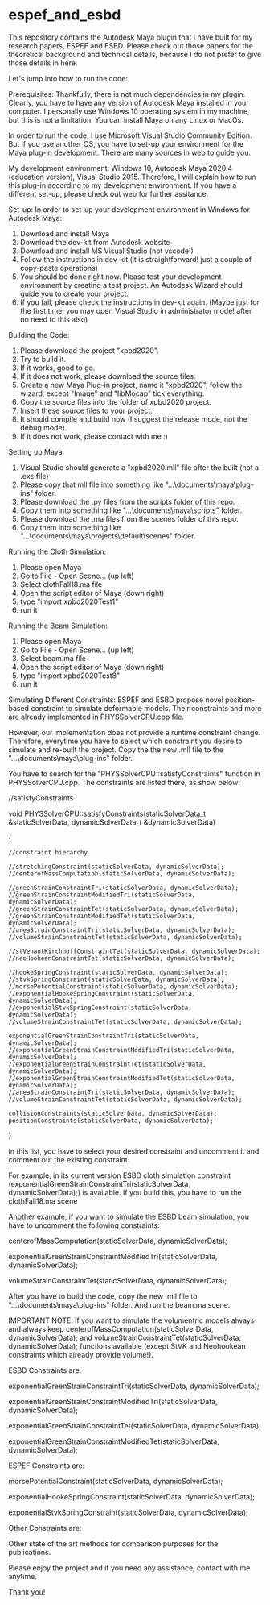 # espef_and_esbd
This repository contains the Autodesk Maya plugin that I have built for my research papers, ESPEF and ESBD. Please check out those papers for the theoretical background and technical details, because I do not prefer to give those details in here.

Let's jump into how to run the code:

Prerequisites:
Thankfully, there is not much dependencies in my plugin. Clearly, you have to have any version of Autodesk Maya installed in your computer. I personally use Windows 10 operating system in my machine, but this is not a limitation. You can install Maya on any Linux or MacOs.

In order to run the code, I use Microsoft Visual Studio Community Edition. But if you use another OS, you have to set-up your environment for the Maya plug-in development. There are many sources in web to guide you.

My development environment: Windows 10, Autodesk Maya 2020.4 (education version), Visual Studio 2015. Therefore, I will explain how to run this plug-in according to my development environment. If you have a different set-up, please check out web for further assitance.

Set-up:
In order to set-up your development environment in Windows for Autodesk Maya:
1) Download and install Maya
2) Download the dev-kit from Autodesk website
3) Download and install MS Visual Studio (not vscode!)
4) Follow the instructions in dev-kit (it is straightforward! just a couple of copy-paste operations)
5) You should be done right now. Please test your development environment by creating a test project. An Autodesk Wizard should guide you to create your project.
6) If you fail, please check the instructions in dev-kit again. (Maybe just for the first time, you may open Visual Studio in administrator mode! after no need to this also)

Building the Code:
1) Please download the project "xpbd2020".
2) Try to build it.
3) If it works, good to go.
4) If it does not work, please download the source files.
5) Create a new Maya Plug-in project, name it "xpbd2020", follow the wizard, except "Image" and "libMocap" tick everything.
6) Copy the source files into the folder of xpbd2020 project.
7) Insert these source files to your project.
8) It should compile and build now (I suggest the release mode, not the debug mode).
9) If it does not work, please contact with me :)

Setting up Maya:
1) Visual Studio should generate a "xpbd2020.mll" file after the built (not a .exe file)
2) Please copy that mll file into something like "...\documents\maya\plug-ins" folder.
3) Please download the .py files from the scripts folder of this repo.
4) Copy them into something like "...\documents\maya\scripts" folder.
5) Please download the .ma files from the scenes folder of this repo.
6) Copy them into something like "...\documents\maya\projects\default\scenes" folder.

Running the Cloth Simulation:
1) Please open Maya
2) Go to File - Open Scene... (up left)
3) Select clothFall18.ma file
4) Open the script editor of Maya (down right)
5) type "import xpbd2020Test1"
6) run it

Running the Beam Simulation:
1) Please open Maya
2) Go to File - Open Scene... (up left)
3) Select beam.ma file
4) Open the script editor of Maya (down right)
5) type "import xpbd2020Test8"
6) run it

Simulating Different Constraints:
ESPEF and ESBD propose novel position-based constraint to simulate deformable models. Their constraints and more are already implemented in PHYSSolverCPU.cpp file. 

However, our implementation does not provide a runtime constraint change. Therefore, everytime you have to select which constraint you desire to simulate and re-built the project. Copy the the new .mll file to the "...\documents\maya\plug-ins" folder.

You have to search for the "PHYSSolverCPU::satisfyConstraints" function in PHYSSolverCPU.cpp. The constraints are listed there, as show below:

//satisfyConstraints

void PHYSSolverCPU::satisfyConstraints(staticSolverData_t &staticSolverData, dynamicSolverData_t &dynamicSolverData)

{
	
 	//constraint hierarchy
 
	//stretchingConstraint(staticSolverData, dynamicSolverData);
	//centerofMassComputation(staticSolverData, dynamicSolverData);

	//greenStrainConstraintTri(staticSolverData, dynamicSolverData);
	//greenStrainConstraintModifiedTri(staticSolverData, dynamicSolverData);
	//greenStrainConstraintTet(staticSolverData, dynamicSolverData);
	//greenStrainConstraintModifiedTet(staticSolverData, dynamicSolverData);
	//areaStrainConstraintTri(staticSolverData, dynamicSolverData);
	//volumeStrainConstraintTet(staticSolverData, dynamicSolverData);

	//stVenantKirchhoffConstraintTet(staticSolverData, dynamicSolverData);
	//neoHookeanConstraintTet(staticSolverData, dynamicSolverData);

	//hookeSpringConstraint(staticSolverData, dynamicSolverData);
	//stvkSpringConstraint(staticSolverData, dynamicSolverData);
	//morsePotentialConstraint(staticSolverData, dynamicSolverData);
	//exponentialHookeSpringConstraint(staticSolverData, dynamicSolverData);
	//exponentialStvkSpringConstraint(staticSolverData, dynamicSolverData);
	//volumeStrainConstraintTet(staticSolverData, dynamicSolverData);

	exponentialGreenStrainConstraintTri(staticSolverData, dynamicSolverData);
	//exponentialGreenStrainConstraintModifiedTri(staticSolverData, dynamicSolverData);
	//exponentialGreenStrainConstraintTet(staticSolverData, dynamicSolverData);
	//exponentialGreenStrainConstraintModifiedTet(staticSolverData, dynamicSolverData);
	//areaStrainConstraintTri(staticSolverData, dynamicSolverData);
	//volumeStrainConstraintTet(staticSolverData, dynamicSolverData);
	
	collisionConstraints(staticSolverData, dynamicSolverData);
	positionConstraints(staticSolverData, dynamicSolverData);
 
}

In this list, you have to select your desired constraint and uncomment it and comment out the existing constraint.

For example, in its current version ESBD cloth simulation constraint (exponentialGreenStrainConstraintTri(staticSolverData, dynamicSolverData);) is available. If you build this, you have to run the clothFall18.ma scene

Another example, if you want to simulate the ESBD beam simulation, you have to uncomment the following constraints:

centerofMassComputation(staticSolverData, dynamicSolverData);

exponentialGreenStrainConstraintModifiedTri(staticSolverData, dynamicSolverData);

volumeStrainConstraintTet(staticSolverData, dynamicSolverData);

After you have to build the code, copy the new .mll file to "...\documents\maya\plug-ins" folder. And run the beam.ma scene.

IMPORTANT NOTE: if you want to simulate the volumentric models always and always keep centerofMassComputation(staticSolverData, dynamicSolverData); and volumeStrainConstraintTet(staticSolverData, dynamicSolverData); functions available (except StVK and Neohookean constraints which already provide volume!).

ESBD Constraints are:

exponentialGreenStrainConstraintTri(staticSolverData, dynamicSolverData);

exponentialGreenStrainConstraintModifiedTri(staticSolverData, dynamicSolverData);

exponentialGreenStrainConstraintTet(staticSolverData, dynamicSolverData);

exponentialGreenStrainConstraintModifiedTet(staticSolverData, dynamicSolverData);

ESPEF Constraints are:

morsePotentialConstraint(staticSolverData, dynamicSolverData);

exponentialHookeSpringConstraint(staticSolverData, dynamicSolverData);

exponentialStvkSpringConstraint(staticSolverData, dynamicSolverData);

Other Constraints are:

Other state of the art methods for comparison purposes for the publications.

Please enjoy the project and if you need any assistance, contact with me anytime.

Thank you!
